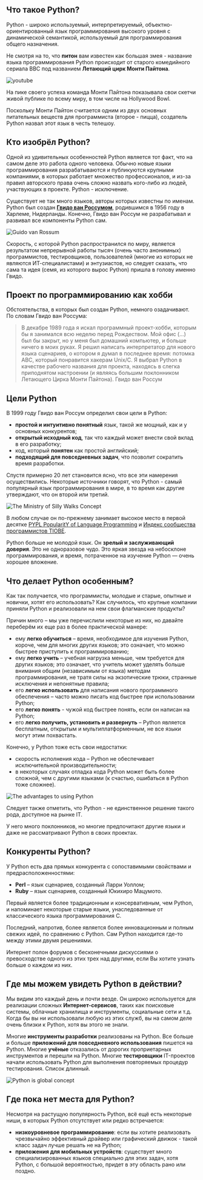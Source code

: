 ## Что такое Python?

Python - широко используемый, интерпретируемый, объектно-ориентированный язык программирования высокого уровня с динамической семантикой, используемый для программирования общего назначения.

Не смотря на то, что **питон** вам известен как большая змея - название языка программирования Python происходит от старого комедийного сериала BBC под названием **Летающий цирк Монти Пайтона**.

![youtube](https://www.youtube.com/watch?v=xpFVFwAoj54)

На пике своего успеха команда Монти Пайтона показывала свои скетчи живой публике по всему миру, в том числе на Hollywood Bowl.

Поскольку Монти Пайтон считается одним из двух основных питательных веществ для программиста (второе - пицца), создатель Python назвал этот язык в честь телешоу.

## Кто изобрёл Python?

Одной из удивительных особенностей Python является тот факт, что на самом деле это работа одного человека. Обычно новые языки программирования разрабатываются и публикуются крупными компаниями, в которых работает множество профессионалов, и из-за правил авторского права очень сложно назвать кого-либо из людей, участвующих в проекте. Python - исключение.

Существует не так много языков, авторы которых известны по именам. Python был создан **[Гвидо ван Россумом](https://ru.wikipedia.org/wiki/%D0%92%D0%B0%D0%BD_%D0%A0%D0%BE%D1%81%D1%81%D1%83%D0%BC,_%D0%93%D0%B2%D0%B8%D0%B4%D0%BE)**, родившимся в 1956 году в Харлеме, Нидерланды. Конечно, Гвидо ван Россум не разрабатывал и развивал все компоненты Python сам.

![Guido van Rossum](./assets/d69f19d8aeb60e69a880da527a35b0b132a7e43a.png)

Скорость, с которой Python распространился по миру, является результатом непрерывной работы тысяч (очень часто анонимных) программистов, тестировщиков, пользователей (многие из которых не являются ИТ-специалистами) и энтузиастов, но следует сказать, что сама та идея (семя, из которого вырос Python) пришла в голову именно Гвидо.

## Проект по программированию как хобби

Обстоятельства, в которых был создан Python, немного озадачивают. По словам Гвидо ван Россума:

> В декабре 1989 года я искал программный проект-хобби, которым бы я занимался всю неделю перед Рождеством. Мой офис (...) был бы закрыт, но у меня был домашний компьютер, и больше ничего в моих руках. Я решил написать интерпретатор для нового языка сценариев, о котором я думал в последнее время: потомка ABC, который понравится хакерам Unix/C. Я выбрал Python в качестве рабочего названия для проекта, находясь в слегка приподнятом настроении (и являясь большим поклонником Летающего Цирка Монти Пайтона). Гвидо ван Россум

## Цели Python

В 1999 году Гвидо ван Россум определил свои цели в Python:

*   **простой и интуитивно понятный** язык, такой же мощный, как и у основных конкурентов;
*   **открытый исходный код**, так что каждый может внести свой вклад в его разработку;
*   код, который **понятен** как простой английский;
*   **подходящий для повседневных задач**, что позволит сократить время разработки.

Спустя примерно 20 лет становится ясно, что все эти намерения осуществились. Некоторые источники говорят, что Python - самый популярный язык программирования в мире, в то время как другие утверждают, что он второй или третий.

![The Ministry of Silly Walks Concept](./assets/PE1_1.1.2.2_RUS.png)

В любом случае он по-прежнему занимает высокое место в первой десятке [PYPL PopularitY of Language Programming](http://pypl.github.io/PYPL.html) и [Индекс сообщества программистов TIOBE](https://www.tiobe.com/tiobe-index/).

Python больше не молодой язык. Он **зрелый и заслуживающий доверия**. Это не одноразовое чудо. Это яркая звезда на небосклоне программирования, и время, потраченное на изучение Python — очень хорошее вложение.

## Что делает Python особенным?

Как так получается, что программисты, молодые и старые, опытные и новички, хотят его использовать? Как случилось, что крупные компании приняли Python и реализовали на нем свои флагманские продукты?

Причин много – мы уже перечислили некоторые из них, но давайте переберём их еще раз в более практической манере:

*   ему **легко обучиться** – время, необходимое для изучения Python, короче, чем для многих других языков; это означает, что можно быстрее приступить к программированию;
*   ему **легко учить** – учебная нагрузка меньше, чем требуется для других языков; это означает, что учитель может уделять больше внимания общим (независимым от языка) методам программирования, не тратя силы на экзотические трюки, странные исключения и непонятные правила;
*   его **легко использовать** для написания нового программного обеспечения – часто можно писать код быстрее при использовании Python;
*   его **легко понять** - чужой код быстрее понять, если он написан на Python;
*   его **легко получить, установить и развернуть** – Python является бесплатным, открытым и мультиплатформенным, не все языки могут этим похвастать.

Конечно, у Python тоже есть свои недостатки:

* скорость исполнения кода – Python не обеспечивает исключительной производительности;
* в некоторых случаях отладка кода Python может быть более сложной, чем с другими языками (к счастью, ошибаться в Python тоже сложнее).

![The advantages to using Python](./assets/PE1_1.1.2.3_RUS.png)

Следует также отметить, что Python - не единственное решение такого рода, доступное на рынке IT.

У него много поклонников, но многие предпочитают другие языки и даже не рассматривают Python в своих проектах.

## Конкуренты Python?

У Python есть два прямых конкурента с сопоставимыми свойствами и предрасположенностями:

*   **Perl** – язык сценариев, созданный Ларри Уоллом;
*   **Ruby** – язык сценариев, созданный Юкихиро Мацумото.

Первый является более традиционным и консервативным, чем Python, и напоминает некоторые старые языки, унаследованные от классического языка программирования C.

Последний, напротив, более является более инновационным и полным свежих идей, по сравнению с Python. Сам Python находится где-то между этими двумя решениями.

Интернет полон форумов с бесконечными дискуссиями о превосходстве одного из этих трех над другими, если Вы хотите узнать больше о каждом из них.

## Где мы можем увидеть Python в действии?

Мы видим это каждый день и почти везде. Он широко используется для реализации сложных **Интернет-сервисов**, таких как поисковые системы, облачные хранилища и инструменты, социальные сети и т.д. Когда бы вы ни использовали любую из этих служб, вы на самом деле очень близки к Python, хотя вы этого не знали.

Многие **инструменты разработки** реализованы на Python. Все больше и больше **приложений для повседневного использования** пишется на Python. Многие **учёные** отказались от дорогих проприетарных инструментов и перешли на Python. Многие **тестировщики** IT-проектов начали использовать Python для выполнения повторяемых процедур тестирования. Список длинный.

![Python is global concept](./assets/PE1_1.1.2.4_RUS.png)

## Где пока нет места для Python?

Несмотря на растущую популярность Python, всё ещё есть некоторые ниши, в которых Python отсутствует или редко встречается:

*   **низкоуровневое программирование**: если вы хотите реализовать чрезвычайно эффективный драйвер или графический движок - такой класс задач лучше решать не на Python;
*   **приложения для мобильных устройств**: существует много специализированных языков специально для этих задач, хотя Python, с большой вероятностью, придет в эту область рано или поздно.

